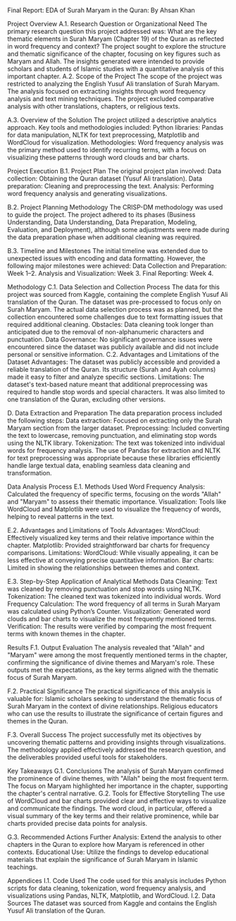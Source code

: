 Final Report: EDA of Surah Maryam in the Quran: By Ahsan Khan 

Project Overview
A.1. Research Question or Organizational Need
The primary research question this project addressed was: What are the key thematic elements in Surah Maryam (Chapter 19) of the Quran as reflected in word frequency and context? The project sought to explore the structure and thematic significance of the chapter, focusing on key figures such as Maryam and Allah. The insights generated were intended to provide scholars and students of Islamic studies with a quantitative analysis of this important chapter.
A.2. Scope of the Project
The scope of the project was restricted to analyzing the English Yusuf Ali translation of Surah Maryam. The analysis focused on extracting insights through word frequency analysis and text mining techniques. The project excluded comparative analysis with other translations, chapters, or religious texts.

A.3. Overview of the Solution
The project utilized a descriptive analytics approach. Key tools and methodologies included:
Python libraries: Pandas for data manipulation, NLTK for text preprocessing, Matplotlib and WordCloud for visualization.
Methodologies: Word frequency analysis was the primary method used to identify recurring terms, with a focus on visualizing these patterns through word clouds and bar charts.




Project Execution
B.1. Project Plan
The original project plan involved:
Data collection: Obtaining the Quran dataset (Yusuf Ali translation).
Data preparation: Cleaning and preprocessing the text.
Analysis: Performing word frequency analysis and generating visualizations.


B.2. Project Planning Methodology
The CRISP-DM methodology was used to guide the project. The project adhered to its phases (Business Understanding, Data Understanding, Data Preparation, Modeling, Evaluation, and Deployment), although some adjustments were made during the data preparation phase when additional cleaning was required.


B.3. Timeline and Milestones
The initial timeline was extended due to unexpected issues with encoding and data formatting. However, the following major milestones were achieved:
Data Collection and Preparation: Week 1–2.
Analysis and Visualization: Week 3.
Final Reporting: Week 4.






Methodology
C.1. Data Selection and Collection Process
The data for this project was sourced from Kaggle, containing the complete English Yusuf Ali translation of the Quran. The dataset was pre-processed to focus only on Surah Maryam. The actual data selection process was as planned, but the collection encountered some challenges due to text formatting issues that required additional cleaning.
Obstacles: Data cleaning took longer than anticipated due to the removal of non-alphanumeric characters and punctuation.
Data Governance: No significant governance issues were encountered since the dataset was publicly available and did not include personal or sensitive information.
C.2. Advantages and Limitations of the Dataset
Advantages: The dataset was publicly accessible and provided a reliable translation of the Quran. Its structure (Surah and Ayah columns) made it easy to filter and analyze specific sections.
Limitations: The dataset's text-based nature meant that additional preprocessing was required to handle stop words and special characters. It was also limited to one translation of the Quran, excluding other versions.


D. Data Extraction and Preparation
The data preparation process included the following steps:
Data extraction: Focused on extracting only the Surah Maryam section from the larger dataset.
Preprocessing: Included converting the text to lowercase, removing punctuation, and eliminating stop words using the NLTK library.
Tokenization: The text was tokenized into individual words for frequency analysis.
The use of Pandas for extraction and NLTK for text preprocessing was appropriate because these libraries efficiently handle large textual data, enabling seamless data cleaning and transformation.


Data Analysis Process
E.1. Methods Used
Word Frequency Analysis: Calculated the frequency of specific terms, focusing on the words "Allah" and "Maryam" to assess their thematic importance.
Visualization: Tools like WordCloud and Matplotlib were used to visualize the frequency of words, helping to reveal patterns in the text.

E.2. Advantages and Limitations of Tools
Advantages:
WordCloud: Effectively visualized key terms and their relative importance within the chapter.
Matplotlib: Provided straightforward bar charts for frequency comparisons.
Limitations:
WordCloud: While visually appealing, it can be less effective at conveying precise quantitative information.
Bar charts: Limited in showing the relationships between themes and context.

E.3. Step-by-Step Application of Analytical Methods
Data Cleaning: Text was cleaned by removing punctuation and stop words using NLTK.
Tokenization: The cleaned text was tokenized into individual words.
Word Frequency Calculation: The word frequency of all terms in Surah Maryam was calculated using Python’s Counter.
Visualization: Generated word clouds and bar charts to visualize the most frequently mentioned terms.
Verification: The results were verified by comparing the most frequent terms with known themes in the chapter.





Results
F.1. Output Evaluation
The analysis revealed that "Allah" and "Maryam" were among the most frequently mentioned terms in the chapter, confirming the significance of divine themes and Maryam's role. These outputs met the expectations, as the key terms aligned with the thematic focus of Surah Maryam.


F.2. Practical Significance
The practical significance of this analysis is valuable for:
Islamic scholars seeking to understand the thematic focus of Surah Maryam in the context of divine relationships.
Religious educators who can use the results to illustrate the significance of certain figures and themes in the Quran.

F.3. Overall Success
The project successfully met its objectives by uncovering thematic patterns and providing insights through visualizations. The methodology applied effectively addressed the research question, and the deliverables provided useful tools for stakeholders.








Key Takeaways
G.1. Conclusions
The analysis of Surah Maryam confirmed the prominence of divine themes, with "Allah" being the most frequent term. The focus on Maryam highlighted her importance in the chapter, supporting the chapter's central narrative.
G.2. Tools for Effective Storytelling
The use of WordCloud and bar charts provided clear and effective ways to visualize and communicate the findings. The word cloud, in particular, offered a visual summary of the key terms and their relative prominence, while bar charts provided precise data points for analysis.


G.3. Recommended Actions
Further Analysis: Extend the analysis to other chapters in the Quran to explore how Maryam is referenced in other contexts.
Educational Use: Utilize the findings to develop educational materials that explain the significance of Surah Maryam in Islamic teachings.

Appendices
I.1. Code Used
The code used for this analysis includes Python scripts for data cleaning, tokenization, word frequency analysis, and visualizations using Pandas, NLTK, Matplotlib, and WordCloud.
I.2. Data Sources
The dataset was sourced from Kaggle and contains the English Yusuf Ali translation of the Quran.

